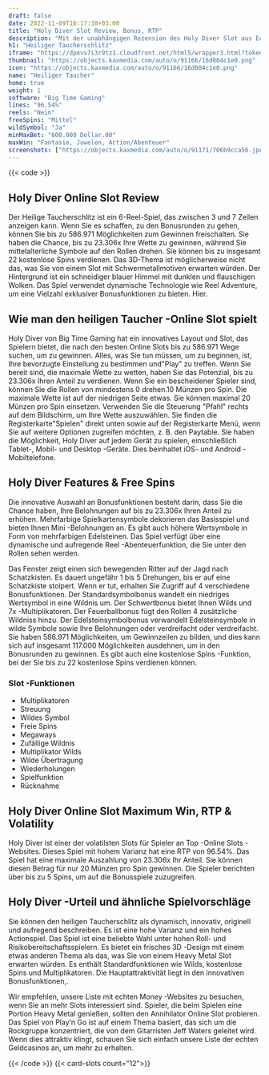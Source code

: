 ```yaml
---
draft: false
date: 2022-11-09T16:17:38+03:00
title: "Holy Diver Slot Review, Bonus, RTP"
description: "Mit der unabhängigen Rezension des Holy Diver Slot aus Echtzeitspiel können Sie kostenlos oder echtes Geld spielen und hier einen Bonus erhalten!"
h1: "Heiliger Taucherschlitz"
iframe: "https://dpovs7i3r9tz1.cloudfront.net/html5/wrapper3.html?token=Free%3Aqdrs7skupn6o14auv3tvpgippp8%40405&language=&currency=EUR&type=nextgen&gamename=holydiver&secure=true&mode=demo&lobbyurl=&depositurl=&clienttype=flash&nyxroot=ogs-gdm-mt.nyxop.net/nextgen2/&"
thumbnail: "https://objects.kaxmedia.com/auto/o/91166/16d004c1e0.png"
icon: "https://objects.kaxmedia.com/auto/o/91166/16d004c1e0.png"
name: "Heiliger Taucher"
home: true
weight: 1
software: "Big Time Gaming"
lines: "96.54%"
reels: "Nein"
freeSpins: "Mittel"
wildSymbol: "Ja"
minMaxBet: "600.000 Dollar.00"
maxWin: "Fantasie, Juwelen, Action/Abenteuer"
screenshots: ["https://objects.kaxmedia.com/auto/o/91171/706b9cca56.jpeg"]
---
```


{{< code >}}<h2> Holy Diver Online Slot Review</h2><p>Der Heilige Taucherschlitz ist ein 6-Reel-Spiel, das zwischen 3 und 7 Zeilen anzeigen kann. Wenn Sie es schaffen, zu den Bonusrunden zu gehen, können Sie bis zu 586.971 Möglichkeiten zum Gewinnen freischalten. Sie haben die Chance, bis zu 23.306x Ihre Wette zu gewinnen, während Sie mittelalterliche Symbole auf den Rollen drehen. Sie können bis zu insgesamt 22 kostenlose Spins verdienen. Das 3D-Thema ist möglicherweise nicht das, was Sie von einem Slot mit Schwermetallmotiven erwarten würden. Der Hintergrund ist ein schneidiger blauer Himmel mit dunklen und flauschigen Wolken. Das Spiel verwendet dynamische Technologie wie Reel Adventure, um eine Vielzahl exklusiver Bonusfunktionen zu bieten. Hier.</p><h2>Wie man den heiligen Taucher -Online Slot spielt</h2><p>Holy Diver von Big Time Gaming hat ein innovatives Layout und Slot, das Spielern bietet, die nach den besten Online Slots bis zu 586.971 Wege suchen, um zu gewinnen. Alles, was Sie tun müssen, um zu beginnen, ist, Ihre bevorzugte Einstellung zu bestimmen und"Play" zu treffen. Wenn Sie bereit sind, die maximale Wette zu wetten, haben Sie das Potenzial, bis zu 23.306x Ihren Anteil zu verdienen. Wenn Sie ein bescheidener Spieler sind, können Sie die Rollen von mindestens 0 drehen.10 Münzen pro Spin. Die maximale Wette ist auf der niedrigen Seite etwas. Sie können maximal 20 Münzen pro Spin einsetzen. Verwenden Sie die Steuerung "Pfahl" rechts auf dem Bildschirm, um Ihre Wette auszuwählen. Sie finden die Registerkarte"Spielen" direkt unten sowie auf der Registerkarte Menü, wenn Sie auf weitere Optionen zugreifen möchten, z. B. den Paytable. Sie haben die Möglichkeit, Holy Diver auf jedem Gerät zu spielen, einschließlich Tablet-, Mobil- und Desktop -Geräte. Dies beinhaltet iOS- und Android -Mobiltelefone.</p><h2>Holy Diver Features & Free Spins</h2><p>Die innovative Auswahl an Bonusfunktionen besteht darin, dass Sie die Chance haben, Ihre Belohnungen auf bis zu 23.306x Ihren Anteil zu erhöhen. Mehrfarbige Spielkartensymbole dekorieren das Basisspiel und bieten Ihnen Mini -Belohnungen an. Es gibt auch höhere Wertsymbole in Form von mehrfarbigen Edelsteinen. Das Spiel verfügt über eine dynamische und aufregende Reel -Abenteuerfunktion, die Sie unter den Rollen sehen werden.</p><p>Das Fenster zeigt einen sich bewegenden Ritter auf der Jagd nach Schatzkisten. Es dauert ungefähr 1 bis 5 Drehungen, bis er auf eine Schatzkiste stolpert. Wenn er tut, erhalten Sie Zugriff auf 4 verschiedene Bonusfunktionen. Der Standardsymbolbonus wandelt ein niedriges Wertsymbol in eine Wildnis um. Der Schwertbonus bietet Ihnen Wilds und 7x -Multiplikatoren. Der Feuerballbonus fügt den Rollen 4 zusätzliche Wildniss hinzu. Der Edelsteinsymbolbonus verwandelt Edelsteinsymbole in wilde Symbole sowie Ihre Belohnungen oder verdreifacht oder verdreifacht. Sie haben 586.971 Möglichkeiten, um Gewinnzeilen zu bilden, und dies kann sich auf insgesamt 117.000 Möglichkeiten ausdehnen, um in den Bonusrunden zu gewinnen. Es gibt auch eine kostenlose Spins -Funktion, bei der Sie bis zu 22 kostenlose Spins verdienen können.</p><h3>
Slot -Funktionen</h3><ul>
<li></span>
Multiplikatoren</li>
<li></span>
Streuung</li>
<li></span>
Wildes Symbol</li>
<li></span>
Freie Spins</li>
<li></span>
Megaways</li>
<li></span>
Zufällige Wildnis</li>
<li></span>
Multiplikator Wilds</li>
<li></span>
Wilde Übertragung</li>
<li></span>
Wiederholungen</li>
<li></span>
Spielfunktion</li>
<li></span>
Rücknahme</li></ul><h2> Holy Diver Online Slot Maximum Win, RTP & Volatility</h2><p>Holy Diver ist einer der volatilsten Slots für Spieler an Top -Online Slots -Websites. Dieses Spiel mit hohem Varianz hat eine RTP von 96.54%. Das Spiel hat eine maximale Auszahlung von 23.306x Ihr Anteil. Sie können diesen Betrag für nur 20 Münzen pro Spin gewinnen. Die Spieler berichten über bis zu 5 Spins, um auf die Bonusspiele zuzugreifen.</p><h2>Holy Diver -Urteil und ähnliche Spielvorschläge</h2><p>Sie können den heiligen Taucherschlitz als dynamisch, innovativ, originell und aufregend beschreiben. Es ist eine hohe Varianz und ein hohes Actionspiel. Das Spiel ist eine beliebte Wahl unter hohen Roll- und Risikobereitschaftsspielern. Es bietet ein frisches 3D -Design mit einem etwas anderen Thema als das, was Sie von einem Heavy Metal Slot erwarten würden. Es enthält Standardfunktionen wie Wilds, kostenlose Spins und Multiplikatoren. Die Hauptattraktivität liegt in den innovativen Bonusfunktionen,.</p><p>Wir empfehlen, unsere Liste mit echten Money -Websites zu besuchen, wenn Sie an mehr Slots interessiert sind. Spieler, die beim Spielen eine Portion Heavy Metal genießen, sollten den Annihilator Online Slot probieren. Das Spiel von Play’n Go ist auf einem Thema basiert, das sich um die Rockgruppe konzentriert, die von dem Gitarristen Jeff Waters geleitet wird. Wenn dies attraktiv klingt, schauen Sie sich einfach unsere Liste der echten Geldcasinos an, um mehr zu erhalten.</p>{{< /code >}}
{{< card-slots count="12">}}
